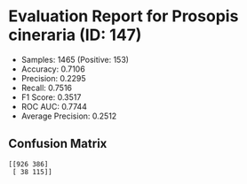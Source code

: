 # Evaluation Report for Prosopis cineraria (ID: 147)
- Samples: 1465 (Positive: 153)
- Accuracy: 0.7106
- Precision: 0.2295
- Recall: 0.7516
- F1 Score: 0.3517
- ROC AUC: 0.7744
- Average Precision: 0.2512

## Confusion Matrix
```
[[926 386]
 [ 38 115]]
```